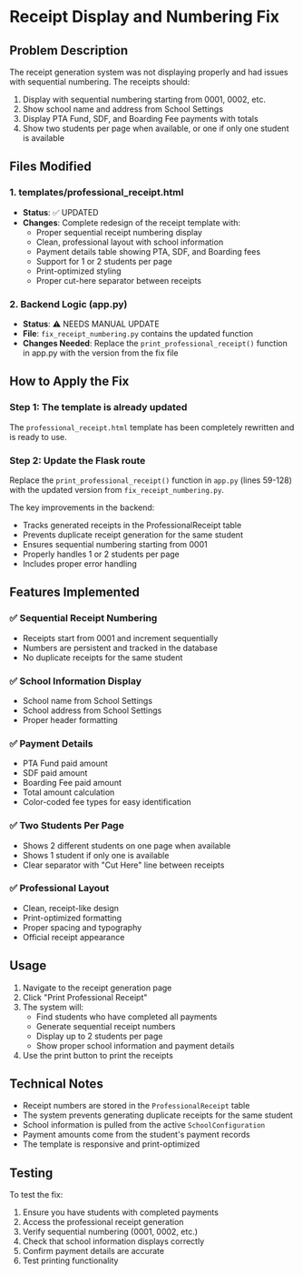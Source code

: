 # Receipt Display and Numbering Fix

## Problem Description
The receipt generation system was not displaying properly and had issues with sequential numbering. The receipts should:
1. Display with sequential numbering starting from 0001, 0002, etc.
2. Show school name and address from School Settings
3. Display PTA Fund, SDF, and Boarding Fee payments with totals
4. Show two students per page when available, or one if only one student is available

## Files Modified

### 1. templates/professional_receipt.html
- **Status**: ✅ UPDATED
- **Changes**: Complete redesign of the receipt template with:
  - Proper sequential receipt numbering display
  - Clean, professional layout with school information
  - Payment details table showing PTA, SDF, and Boarding fees
  - Support for 1 or 2 students per page
  - Print-optimized styling
  - Proper cut-here separator between receipts

### 2. Backend Logic (app.py)
- **Status**: ⚠️ NEEDS MANUAL UPDATE
- **File**: `fix_receipt_numbering.py` contains the updated function
- **Changes Needed**: Replace the `print_professional_receipt()` function in app.py with the version from the fix file

## How to Apply the Fix

### Step 1: The template is already updated
The `professional_receipt.html` template has been completely rewritten and is ready to use.

### Step 2: Update the Flask route
Replace the `print_professional_receipt()` function in `app.py` (lines 59-128) with the updated version from `fix_receipt_numbering.py`.

The key improvements in the backend:
- Tracks generated receipts in the ProfessionalReceipt table
- Prevents duplicate receipt generation for the same student
- Ensures sequential numbering starting from 0001
- Properly handles 1 or 2 students per page
- Includes proper error handling

## Features Implemented

### ✅ Sequential Receipt Numbering
- Receipts start from 0001 and increment sequentially
- Numbers are persistent and tracked in the database
- No duplicate receipts for the same student

### ✅ School Information Display
- School name from School Settings
- School address from School Settings
- Proper header formatting

### ✅ Payment Details
- PTA Fund paid amount
- SDF paid amount  
- Boarding Fee paid amount
- Total amount calculation
- Color-coded fee types for easy identification

### ✅ Two Students Per Page
- Shows 2 different students on one page when available
- Shows 1 student if only one is available
- Clear separator with "Cut Here" line between receipts

### ✅ Professional Layout
- Clean, receipt-like design
- Print-optimized formatting
- Proper spacing and typography
- Official receipt appearance

## Usage

1. Navigate to the receipt generation page
2. Click "Print Professional Receipt" 
3. The system will:
   - Find students who have completed all payments
   - Generate sequential receipt numbers
   - Display up to 2 students per page
   - Show proper school information and payment details
4. Use the print button to print the receipts

## Technical Notes

- Receipt numbers are stored in the `ProfessionalReceipt` table
- The system prevents generating duplicate receipts for the same student
- School information is pulled from the active `SchoolConfiguration`
- Payment amounts come from the student's payment records
- The template is responsive and print-optimized

## Testing

To test the fix:
1. Ensure you have students with completed payments
2. Access the professional receipt generation
3. Verify sequential numbering (0001, 0002, etc.)
4. Check that school information displays correctly
5. Confirm payment details are accurate
6. Test printing functionality